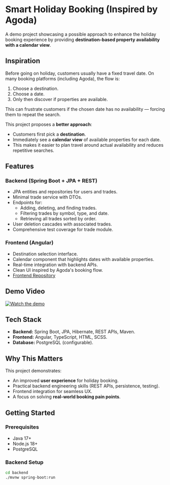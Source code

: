 # Smart Holiday Booking (Inspired by Agoda)

A demo project showcasing a possible approach to enhance the holiday booking experience by providing **destination-based property availability with a calendar view**.

## Inspiration
Before going on holiday, customers usually have a fixed travel date. On many booking platforms (including Agoda), the flow is:
1. Choose a destination.
2. Choose a date.
3. Only then discover if properties are available.

This can frustrate customers if the chosen date has no availability — forcing them to repeat the search.

This project proposes a **better approach**:
- Customers first pick a **destination**.
- Immediately see a **calendar view** of available properties for each date.
- This makes it easier to plan travel around actual availability and reduces repetitive searches.

## Features
### Backend (Spring Boot + JPA + REST)
- JPA entities and repositories for users and trades.
- Minimal trade service with DTOs.
- Endpoints for:
    - Adding, deleting, and finding trades.
    - Filtering trades by symbol, type, and date.
    - Retrieving all trades sorted by order.
- User deletion cascades with associated trades.
- Comprehensive test coverage for trade module.

### Frontend (Angular)
- Destination selection interface.
- Calendar component that highlights dates with available properties.
- Real-time integration with backend APIs.
- Clean UI inspired by Agoda's booking flow.
- [Frontend Repository](https://github.com/YourUsername/BookingCalendarBackend)

## Demo Video

[![Watch the demo](https://cdn.loom.com/sessions/thumbnails/da76044642f44b6798ecde29e3780fa4-with-play.gif)](https://www.loom.com/share/da76044642f44b6798ecde29e3780fa4)


## Tech Stack
- **Backend:** Spring Boot, JPA, Hibernate, REST APIs, Maven.
- **Frontend:** Angular, TypeScript, HTML, SCSS.
- **Database:** PostgreSQL (configurable).

## Why This Matters
This project demonstrates:
- An improved **user experience** for holiday booking.
- Practical backend engineering skills (REST APIs, persistence, testing).
- Frontend integration for seamless UX.
- A focus on solving **real-world booking pain points**.

## Getting Started
### Prerequisites
- Java 17+
- Node.js 18+
- PostgreSQL

### Backend Setup
```bash
cd backend
./mvnw spring-boot:run
